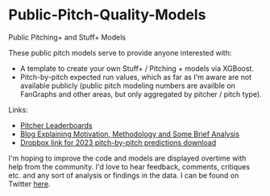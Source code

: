 # Public-Pitch-Quality-Models
Public Pitching+ and Stuff+ Models <br>

These public pitch models serve to provide anyone interested with:<br>
- A template to create your own Stuff+ / Pitching + models via XGBoost.
- Pitch-by-pitch expected run values, which as far as I'm aware are not available publicly (public pitch modeling numbers are availble on FanGraphs and other areas, but only aggregated by pitcher / pitch type). <br>

Links:
- [Pitcher Leaderboards]([destination](https://docs.google.com/spreadsheets/d/1OgQ6hDizQJQU6BXmUUZgElXaihSHOlgg1_3PjAevSaA/edit?usp=sharing)https://docs.google.com/spreadsheets/d/1OgQ6hDizQJQU6BXmUUZgElXaihSHOlgg1_3PjAevSaA/edit?usp=sharing)
- [Blog Explaining Motivation, Methodology and Some Brief Analysis]()
- [Dropbox link for 2023 pitch-by-pitch predictions download](https://www.dropbox.com/s/xomxi9kyi19en9l/2023%20data%20through%206_19.zip?dl=0) <br>

I'm hoping to improve the code and models are displayed overtime with help from the community. I'd love to hear feedback, comments, critiques etc. and any sort of analysis or findings in the data. I can be found on Twitter [here](https://twitter.com/chasecopp5).
